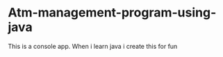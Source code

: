 # Atm-management-program-using-java

This is a console app. When i learn java i create this for fun
